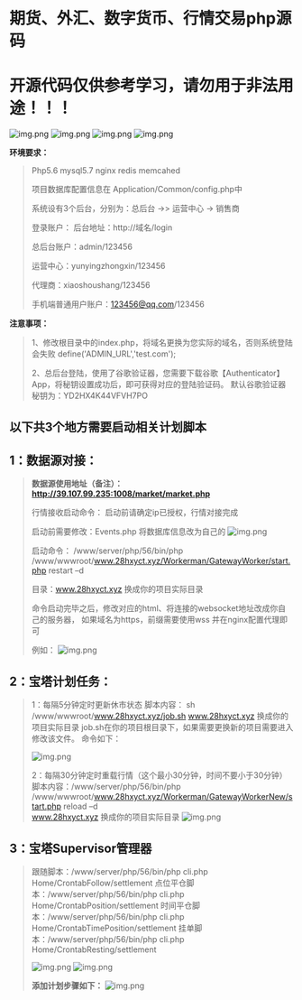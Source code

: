 # 期货、外汇、数字货币、行情交易php源码
# 开源代码仅供参考学习，请勿用于非法用途！！！

![img.png](https://raw.githubusercontent.com/xixihahaoo/congenial-carnival/main/mdPng/1.png)
![img.png](https://raw.githubusercontent.com/xixihahaoo/congenial-carnival/main/mdPng/2.png)
![img.png](https://raw.githubusercontent.com/xixihahaoo/congenial-carnival/main/mdPng/3.png)
![img.png](https://raw.githubusercontent.com/xixihahaoo/congenial-carnival/main/mdPng/4.png)

**环境要求：**

> Php5.6  mysql5.7 nginx redis memcahed
>
> 项目数据库配置信息在 Application/Common/config.php中
>
> 系统设有3个后台，分别为：总后台 ->> 运营中心 -> 销售商
> 
> 登录账户： 后台地址：http://域名/login
> 
> 总后台账户：admin/123456 
>
> 运营中心：yunyingzhongxin/123456 
> 
> 代理商：xiaoshoushang/123456 
> 
> 手机端普通用户账户：123456@qq.com/123456


**注意事项：**

> 1、修改根目录中的index.php，将域名更换为您实际的域名，否则系统登陆会失败  define('ADMIN_URL','test.com');
>
> 2、总后台登陆，使用了谷歌验证器，您需要下载谷歌【Authenticator】 App，将秘钥设置成功后，即可获得对应的登陆验证码。
> 默认谷歌验证器秘钥为：YD2HX4K44VFVH7PO


## 以下共3个地方需要启动相关计划脚本

## 1：数据源对接：
> **数据源使用地址（备注）：http://39.107.99.235:1008/market/market.php**
>
> 行情接收启动命令： 启动前请确定ip已授权，行情对接完成
>
> 启动前需要修改：Events.php 将数据库信息改为自己的
> ![img.png](https://raw.githubusercontent.com/xixihahaoo/congenial-carnival/main/mdPng/img.png)
>
> 启动命令： /www/server/php/56/bin/php
> /www/wwwroot/www.28hxyct.xyz/Workerman/GatewayWorker/start.php restart
> –d
>
> 目录：www.28hxyct.xyz 换成你的项目实际目录
>
> 命令启动完毕之后，修改对应的html、将连接的websocket地址改成你自己的服务器， 如果域名为https，前缀需要使用wss
> 并在nginx配置代理即可
>
> 例如：
> ![img.png](https://raw.githubusercontent.com/xixihahaoo/congenial-carnival/main/mdPng/img_1.png)


## 2：宝塔计划任务：

> 1：每隔5分钟定时更新休市状态 	脚本内容：
>     sh /www/wwwroot/www.28hxyct.xyz/job.sh 	www.28hxyct.xyz 换成你的项目实际目录 	job.sh在你的项目根目录下，如果需要更换新的项目需要进入修改该文件。
>     命令如下：
>
> ![img.png](https://raw.githubusercontent.com/xixihahaoo/congenial-carnival/main/mdPng/img_2.png)
>
> 2：每隔30分钟定时重载行情（这个最小30分钟，时间不要小于30分钟）
> 	脚本内容：/www/server/php/56/bin/php
> /www/wwwroot/www.28hxyct.xyz/Workerman/GatewayWorkerNew/start.php reload –d <br>www.28hxyct.xyz 换成你的项目实际目录
> ![img.png](https://raw.githubusercontent.com/xixihahaoo/congenial-carnival/main/mdPng/img_3.png)



## 3：宝塔Supervisor管理器

> 跟随脚本：/www/server/php/56/bin/php cli.php Home/CrontabFollow/settlement
> 点位平仓脚本：/www/server/php/56/bin/php cli.php Home/CrontabPosition/settlement
> 时间平仓脚本：/www/server/php/56/bin/php cli.php Home/CrontabTimePosition/settlement
> 挂单脚本：/www/server/php/56/bin/php cli.php Home/CrontabResting/settlement
>
> ![img.png](https://raw.githubusercontent.com/xixihahaoo/congenial-carnival/main/mdPng/img_4.png)
> ![img.png](https://raw.githubusercontent.com/xixihahaoo/congenial-carnival/main/mdPng/img_5.png)
> 
> **添加计划步骤如下：**
> ![img.png](https://raw.githubusercontent.com/xixihahaoo/congenial-carnival/main/mdPng/img_6.png)


